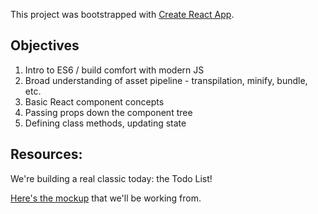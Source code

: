 This project was bootstrapped with [Create React App](https://github.com/facebook/create-react-app).

## Objectives

1) Intro to ES6 / build comfort with modern JS
2) Broad understanding of asset pipeline - transpilation, minify, bundle, etc.
3) Basic React component concepts
4) Passing props down the component tree
5) Defining class methods, updating state

## Resources:

We're building a real classic today: the Todo List!

[Here's the mockup](https://docs.google.com/drawings/d/1Dg-uVefUjraxnm4UZF06lWGIKup5Jluy-SM7jBGd-oI/edit?usp=sharing) that we'll be working from.
